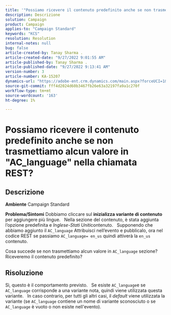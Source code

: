 ```yaml
---
title: '"Possiamo ricevere il contenuto predefinito anche se non trasmettiamo alcun valore in "AC_language" nella chiamata REST?"'
description: Descrizione
solution: Campaign
product: Campaign
applies-to: "Campaign Standard"
keywords: "KCS"
resolution: Resolution
internal-notes: null
bug: false
article-created-by: Tanay Sharma .
article-created-date: "9/27/2022 9:01:55 AM"
article-published-by: Tanay Sharma .
article-published-date: "9/27/2022 9:13:41 AM"
version-number: 3
article-number: KA-15207
dynamics-url: "https://adobe-ent.crm.dynamics.com/main.aspx?forceUCI=1&pagetype=entityrecord&etn=knowledgearticle&id=3ae6f205-433e-ed11-9db1-002248086735"
source-git-commit: fff4d2024d60b3467fb26e63a32197fa9a1c270f
workflow-type: tm+mt
source-wordcount: '163'
ht-degree: 1%

---
```


# Possiamo ricevere il contenuto predefinito anche se non trasmettiamo alcun valore in &quot;AC_language&quot; nella chiamata REST?

## Descrizione

<b>Ambiente</b>
Campaign Standard


<b>Problema/Sintomi</b>
Dobbiamo cliccare sul <b>inizializza variante di contenuto</b> per aggiungere più lingue.
 
Nella sezione del contenuto, è stata aggiunta l’opzione predefinita e *Inglese-Stati Uniti*contenuto.
 
Supponendo che abbiamo aggiunto il `AC_language` Attribuisci nell’evento e pubblicalo, ora nel codice REST se passiamo `AC_language= en_us` quindi attiverà la `en_us` contenuto.

Cosa succede se non trasmettiamo alcun valore in `AC_language` sezione? Riceveremo il contenuto predefinito?


## Risoluzione


Sì, questo è il comportamento previsto.
 
Se esiste `AC_language`e se `AC_language` corrisponde a una variante nota, quindi viene utilizzata questa variante.
 
In caso contrario, per tutti gli altri casi, il *default* viene utilizzata la variante (se `AC_language` contiene un nome di variante sconosciuto o se `AC_language` è vuoto o non esiste nell&#39;evento).
